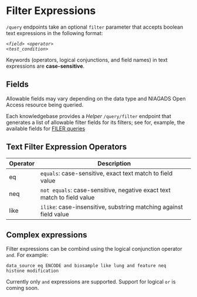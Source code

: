 # Filter Expressions

<code>/query</code> endpoints take an optional <code>filter</code> parameter that accepts boolean text expressions in the following format:

<code>\<<em>field</em>\> \<<em>operator</em>\> \<<em>test_condition</em>\></code>

<aside class="success">Keywords (operators, logical conjunctions, and field names) in text expressions are <strong>case-sensitive</strong>.</aside>

## Fields

Allowable fields may vary depending on the data type and NIAGADS Open Access resource being queried.  

Each knowledgebase provides a <em>Helper</em> <code>/query/filter</code> endpoint that generates a list of allowable filter fields for its filters; see for, example, the available fields for [FILER queries](#helper-allowable-filter-fields)

## Text Filter Expression Operators

|Operator|Description|
|---|---|
|eq|<code>equals</code>: case-sensitive, exact text match to field value|
|neq|<code>not equals</code>: case-sensitive, negative exact text match to field value|
|like|<code>ilike</code>: case-insensitive, substring matching against field value|

## Complex expressions

Filter expressions can be combind using the logical conjunction operator <code>and</code>. For example:

<code>data_source eq ENCODE and biosample like lung and feature neq histone modification</code>

<aside class="notice">Currently only <code>and</code> expressions are supported.  Support for logical <code>or</code> is coming soon.</aside>
